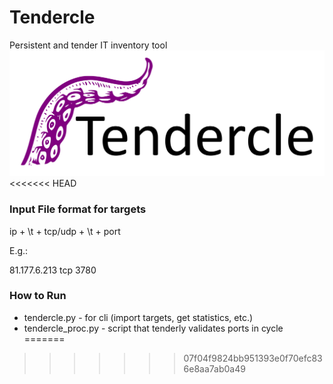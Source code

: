 # Tendercle
Persistent and tender IT inventory tool
![Tendercle logo](https://raw.githubusercontent.com/leonov-av/tendercle/master/images/tendercle.png)
<<<<<<< HEAD

### Input File format for targets ###
ip + \t + tcp/udp  + \t + port 

E.g.:

81.177.6.213	tcp	3780

### How to Run ### 

* tendercle.py - for cli (import targets, get statistics, etc.)
* tendercle_proc.py - script that tenderly validates ports in cycle
=======
>>>>>>> 07f04f9824bb951393e0f70efc836e8aa7ab0a49
